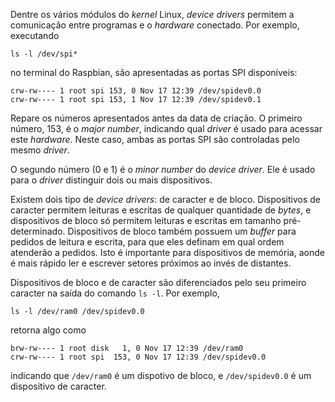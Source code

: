 Dentre os vários módulos do *kernel* Linux, *device drivers* permitem a comunicação entre programas e o *hardware* conectado. Por exemplo, executando

```
ls -l /dev/spi*
```

no terminal do Raspbian, são apresentadas as portas SPI disponíveis:

```
crw-rw---- 1 root spi 153, 0 Nov 17 12:39 /dev/spidev0.0
crw-rw---- 1 root spi 153, 1 Nov 17 12:39 /dev/spidev0.1
```

Repare os números apresentados antes da data de criação. O primeiro número, 153, é o *major number*, indicando qual *driver* é usado para acessar este *hardware*. Neste caso, ambas as portas SPI são controladas pelo mesmo *driver*. 

O segundo número (0 e 1) é o *minor number* do *device driver*. Ele é usado para o *driver* distinguir dois ou mais dispositivos.

Existem dois tipo de *device drivers*: de caracter e de bloco. Dispositivos de caracter permitem leituras e escritas de qualquer quantidade de *bytes*, e dispositivos de bloco só permitem leituras e escritas em tamanho pré-determinado. Dispositivos de bloco também possuem um *buffer* para pedidos de leitura e escrita, para que eles definam em qual ordem atenderão a pedidos. Isto é importante para dispositivos de memória, aonde é mais rápido ler e escrever setores próximos ao invés de distantes.

Dispositivos de bloco e de caracter são diferenciados pelo seu primeiro caracter na saída do comando `ls -l`. Por exemplo,

```
ls -l /dev/ram0 /dev/spidev0.0
```

retorna algo como

```
brw-rw---- 1 root disk   1, 0 Nov 17 12:39 /dev/ram0
crw-rw---- 1 root spi  153, 0 Nov 17 12:39 /dev/spidev0.0
```

indicando que `/dev/ram0` é um dispotivo de bloco, e `/dev/spidev0.0` é um dispositivo de caracter.

